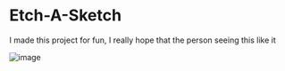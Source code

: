 # Etch-A-Sketch

I made this project for fun, I really hope that the person seeing this like it

![image](https://user-images.githubusercontent.com/97264721/184986793-b79edaac-bac9-47b2-8f65-783ef1860197.png)
